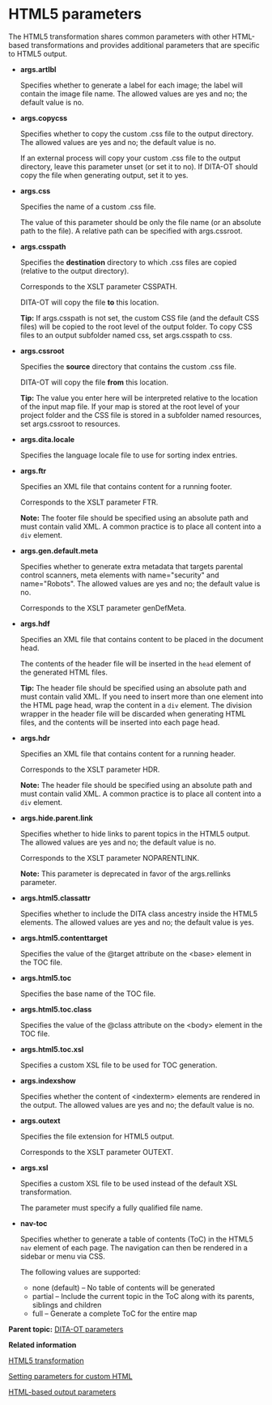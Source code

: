 # HTML5 parameters

The HTML5 transformation shares common parameters with other HTML-based transformations and provides additional parameters that are specific to HTML5 output.

-   **args.artlbl**

    Specifies whether to generate a label for each image; the label will contain the image file name. The allowed values are yes and no; the default value is no.

-   **args.copycss**

    Specifies whether to copy the custom .css file to the output directory. The allowed values are yes and no; the default value is no.

    If an external process will copy your custom .css file to the output directory, leave this parameter unset \(or set it to no\). If DITA-OT should copy the file when generating output, set it to yes.

-   **args.css**

    Specifies the name of a custom .css file.

    The value of this parameter should be only the file name \(or an absolute path to the file\). A relative path can be specified with args.cssroot.

-   **args.csspath**

    Specifies the **destination** directory to which .css files are copied \(relative to the output directory\).

    Corresponds to the XSLT parameter CSSPATH.

    DITA-OT will copy the file **to** this location.

    **Tip:** If args.csspath is not set, the custom CSS file \(and the default CSS files\) will be copied to the root level of the output folder. To copy CSS files to an output subfolder named css, set args.csspath to css.

-   **args.cssroot**

    Specifies the **source** directory that contains the custom .css file.

    DITA-OT will copy the file **from** this location.

    **Tip:** The value you enter here will be interpreted relative to the location of the input map file. If your map is stored at the root level of your project folder and the CSS file is stored in a subfolder named resources, set args.cssroot to resources.

-   **args.dita.locale**

    Specifies the language locale file to use for sorting index entries.

-   **args.ftr**

    Specifies an XML file that contains content for a running footer.

     Corresponds to the XSLT parameter FTR. 

    **Note:** The footer file should be specified using an absolute path and must contain valid XML. A common practice is to place all content into a `div` element.

-   **args.gen.default.meta**

    Specifies whether to generate extra metadata that targets parental control scanners, meta elements with name="security" and name="Robots". The allowed values are yes and no; the default value is no.

    Corresponds to the XSLT parameter genDefMeta.

-   **args.hdf**

    Specifies an XML file that contains content to be placed in the document head.

    The contents of the header file will be inserted in the `head` element of the generated HTML files.

    **Tip:** The header file should be specified using an absolute path and must contain valid XML. If you need to insert more than one element into the HTML page head, wrap the content in a `div` element. The division wrapper in the header file will be discarded when generating HTML files, and the contents will be inserted into each page head.

-   **args.hdr**

    Specifies an XML file that contains content for a running header.

     Corresponds to the XSLT parameter HDR. 

    **Note:** The header file should be specified using an absolute path and must contain valid XML. A common practice is to place all content into a `div` element.

-   **args.hide.parent.link**

    Specifies whether to hide links to parent topics in the HTML5 output. The allowed values are yes and no; the default value is no.

     Corresponds to the XSLT parameter NOPARENTLINK. 

    **Note:** This parameter is deprecated in favor of the args.rellinks parameter.

-   **args.html5.classattr**

    Specifies whether to include the DITA class ancestry inside the HTML5 elements. The allowed values are yes and no; the default value is yes.

-   **args.html5.contenttarget**

    Specifies the value of the @target attribute on the <base\> element in the TOC file.

-   **args.html5.toc**

    Specifies the base name of the TOC file.

-   **args.html5.toc.class**

    Specifies the value of the @class attribute on the <body\> element in the TOC file.

-   **args.html5.toc.xsl**

    Specifies a custom XSL file to be used for TOC generation.

-   **args.indexshow**

    Specifies whether the content of <indexterm\> elements are rendered in the output. The allowed values are yes and no; the default value is no.

-   **args.outext**

    Specifies the file extension for HTML5 output.

     Corresponds to the XSLT parameter OUTEXT. 

-   **args.xsl**

    Specifies a custom XSL file to be used instead of the default XSL transformation.

    The parameter must specify a fully qualified file name.

-   **nav-toc**

    Specifies whether to generate a table of contents \(ToC\) in the HTML5 `nav` element of each page. The navigation can then be rendered in a sidebar or menu via CSS.

    The following values are supported:

    -   none \(default\) – No table of contents will be generated
    -   partial – Include the current topic in the ToC along with its parents, siblings and children
    -   full – Generate a complete ToC for the entire map

**Parent topic:** [DITA-OT parameters](../parameters/parameters_intro.md)

**Related information**  


[HTML5 transformation](../topics/dita2html5.md)

[Setting parameters for custom HTML](../topics/html-customization-parameters.md)

[HTML-based output parameters](../parameters/parameters-base-html.md)

